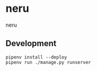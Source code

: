 neru
====


neru


Development
-----------

    pipenv install --deploy
    pipenv run ./manage.py runserver
